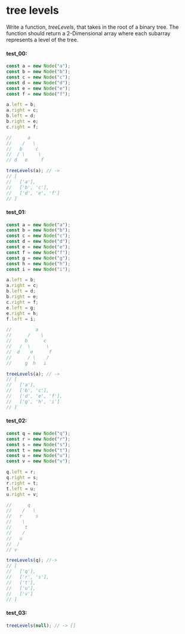 # tree levels

Write a function, _treeLevels_, that takes in the root of a binary tree. The function should return
a 2-Dimensional array where each subarray represents a level of the tree.

#### test_00:

```js
const a = new Node("a");
const b = new Node("b");
const c = new Node("c");
const d = new Node("d");
const e = new Node("e");
const f = new Node("f");

a.left = b;
a.right = c;
b.left = d;
b.right = e;
c.right = f;

//      a
//    /   \
//   b     c
//  / \     \
// d   e     f

treeLevels(a); // ->
// [
//   ['a'],
//   ['b', 'c'],
//   ['d', 'e', 'f']
// ]
```

#### test_01:

```js
const a = new Node("a");
const b = new Node("b");
const c = new Node("c");
const d = new Node("d");
const e = new Node("e");
const f = new Node("f");
const g = new Node("g");
const h = new Node("h");
const i = new Node("i");

a.left = b;
a.right = c;
b.left = d;
b.right = e;
c.right = f;
e.left = g;
e.right = h;
f.left = i;

//         a
//      /    \
//     b      c
//   /  \      \
//  d    e      f
//      / \    /
//     g  h   i

treeLevels(a); // ->
// [
//   ['a'],
//   ['b', 'c'],
//   ['d', 'e', 'f'],
//   ['g', 'h', 'i']
// ]
```

#### test_02:

```js
const q = new Node("q");
const r = new Node("r");
const s = new Node("s");
const t = new Node("t");
const u = new Node("u");
const v = new Node("v");

q.left = r;
q.right = s;
r.right = t;
t.left = u;
u.right = v;

//      q
//    /   \
//   r     s
//    \
//     t
//    /
//   u
//  /
// v

treeLevels(q); //->
// [
//   ['q'],
//   ['r', 's'],
//   ['t'],
//   ['u'],
//   ['v']
// ]
```

#### test_03:

```js
treeLevels(null); // -> []
```
